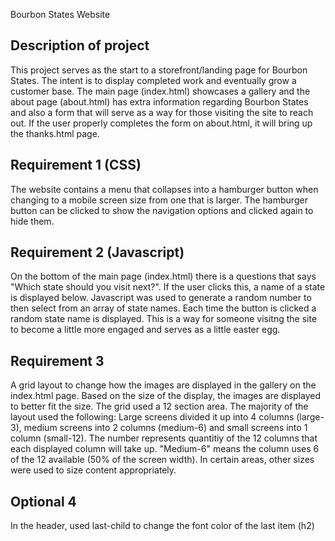 
Bourbon States Website

## Description of project
This project serves as the start to a storefront/landing page for Bourbon States. The intent is to display completed work and eventually grow a customer base. The main page (index.html) showcases a gallery and the about page (about.html) has extra information regarding Bourbon States and also a form that will serve as a way for those visiting the site to reach out. If the user properly completes the form on about.html, it will bring up the thanks.html page. 

## Requirement 1 (CSS)
The website contains a menu that collapses into a hamburger button when changing to a mobile screen size from one that is larger. The hamburger button can be clicked to show the navigation options and clicked again to hide them.

## Requirement 2 (Javascript)
On the bottom of the main page (index.html) there is a questions that says "Which state should  you visit next?". If the user clicks this, a name of a state is displayed below. Javascript was used to generate a random number to then select from an array of state names. Each time the button is clicked a random state name is displayed. This is a way for someone visitng the site to become a little more engaged and serves as a little easter egg.

## Requirement 3
A grid layout to change how the images are displayed in the gallery on the index.html page. Based on the size of the display, the images are displayed to better fit the size. The grid used a 12 section area. The majority of the layout used the following: Large screens divided it up into 4 columns (large-3), medium screens into 2 columns (medium-6) and small screens into 1 column (small-12). The number represents quantitiy of the 12 columns that each displayed column will take up. "Medium-6" means the column uses 6 of the 12 available (50% of the screen width). In certain areas, other sizes were used to size content appropriately.

## Optional 4
In the header, used last-child to change the font color of the last item (h2)


